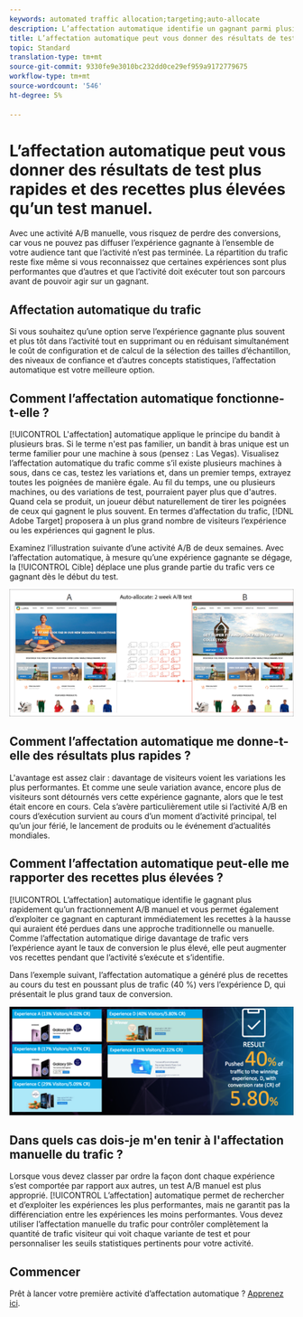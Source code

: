 ```yaml
---
keywords: automated traffic allocation;targeting;auto-allocate
description: L’affectation automatique identifie un gagnant parmi plusieurs expériences et réaffecte automatiquement du trafic supplémentaire vers le gagnant afin d’augmenter les conversions pendant que le test se poursuit et apprend.
title: L’affectation automatique peut vous donner des résultats de test plus rapides et des recettes plus élevées qu’un test manuel.
topic: Standard
translation-type: tm+mt
source-git-commit: 9330fe9e3010bc232dd0ce29ef959a9172779675
workflow-type: tm+mt
source-wordcount: '546'
ht-degree: 5%

---
```



# L’affectation automatique peut vous donner des résultats de test plus rapides et des recettes plus élevées qu’un test manuel.

Avec une activité A/B manuelle, vous risquez de perdre des conversions, car vous ne pouvez pas diffuser l’expérience gagnante à l’ensemble de votre audience tant que l’activité n’est pas terminée. La répartition du trafic reste fixe même si vous reconnaissez que certaines expériences sont plus performantes que d’autres et que l’activité doit exécuter tout son parcours avant de pouvoir agir sur un gagnant.

## Affectation automatique du trafic

Si vous souhaitez qu’une option serve l’expérience gagnante plus souvent et plus tôt dans l’activité tout en supprimant ou en réduisant simultanément le coût de configuration et de calcul de la sélection des tailles d’échantillon, des niveaux de confiance et d’autres concepts statistiques, l’affectation  automatique est votre meilleure option.

## Comment l’affectation automatique fonctionne-t-elle ?

[!UICONTROL L&#39;affectation] automatique applique le principe du bandit à plusieurs bras. Si le terme n&#39;est pas familier, un bandit à bras unique est un terme familier pour une machine à sous (pensez : Las Vegas). Visualisez l’affectation automatique du trafic comme s’il existe plusieurs machines à sous, dans ce cas, testez les variations et, dans un premier temps, extrayez toutes les poignées de manière égale. Au fil du temps, une ou plusieurs machines, ou des variations de test, pourraient payer plus que d&#39;autres. Quand cela se produit, un joueur début naturellement de tirer les poignées de ceux qui gagnent le plus souvent. En termes d’affectation du trafic, [!DNL Adobe Target] proposera à un plus grand nombre de visiteurs l’expérience ou les expériences qui gagnent le plus.

Examinez l’illustration suivante d’une activité A/B de deux semaines. Avec l’affectation automatique, à mesure qu’une expérience gagnante se dégage, la [!UICONTROL Cible] déplace une plus grande partie du trafic vers ce gagnant dès le début du test.

![Illustration de l’affectation automatique](/help/c-activities/automated-traffic-allocation/assets/Auto-Allocate-test.png)

## Comment l’affectation automatique me donne-t-elle des résultats plus rapides ?

L&#39;avantage est assez clair : davantage de visiteurs voient les variations les plus performantes. Et comme une seule variation avance, encore plus de visiteurs sont détournés vers cette expérience gagnante, alors que le test était encore en cours. Cela s’avère particulièrement utile si l’activité A/B en cours d’exécution survient au cours d’un moment d’activité principal, tel qu’un jour férié, le lancement de produits ou le événement d’actualités mondiales.

## Comment l’affectation automatique peut-elle me rapporter des recettes plus élevées ?

[!UICONTROL L’affectation] automatique identifie le gagnant plus rapidement qu’un fractionnement A/B manuel et vous permet également d’exploiter ce gagnant en capturant immédiatement les recettes à la hausse qui auraient été perdues dans une approche traditionnelle ou manuelle. Comme l’affectation  automatique dirige davantage de trafic vers l’expérience ayant le taux de conversion le plus élevé, elle peut augmenter vos recettes pendant que l’activité s’exécute et s’identifie.

Dans l’exemple suivant, l’affectation  automatique a généré plus de recettes au cours du test en poussant plus de trafic (40 %) vers l’expérience D, qui présentait le plus grand taux de conversion.

![L&#39;affectation automatique fournit une illustration des recettes les plus élevées](/help/c-activities/automated-traffic-allocation/assets/five-experiences.png)

## Dans quels cas dois-je m&#39;en tenir à l&#39;affectation manuelle du trafic ?

Lorsque vous devez classer par ordre la façon dont chaque expérience s’est comportée par rapport aux autres, un test A/B manuel est plus approprié. [!UICONTROL L’affectation] automatique permet de rechercher et d’exploiter les expériences les plus performantes, mais ne garantit pas la différenciation entre les expériences les moins performantes. Vous devez utiliser l’affectation manuelle du trafic pour contrôler complètement la quantité de trafic visiteur qui voit chaque variante de test et pour personnaliser les seuils statistiques pertinents pour votre activité.

## Commencer

Prêt à lancer votre première activité d’affectation  automatique ? [Apprenez ici](/help/c-activities/automated-traffic-allocation/automated-traffic-allocation.md).

